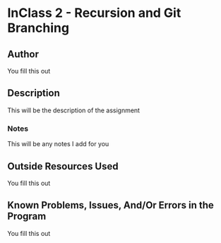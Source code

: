 # InClass 2 - Recursion and Git Branching

## Author

You fill this out

## Description

This will be the description of the assignment

### Notes

This will be any notes I add for you

## Outside Resources Used

You fill this out

## Known Problems, Issues, And/Or Errors in the Program

You fill this out
